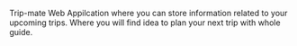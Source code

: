 Trip-mate
Web Appilcation where you can store information related to your upcoming trips.
Where you will find idea to plan your next trip with whole guide.
